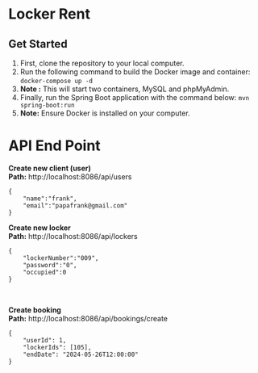# Locker Rent
## Get Started

1. First, clone the repository to your local computer.
2. Run the following command to build the Docker image and container:  `docker-compose up -d`
3. **Note :** This will start two containers, MySQL and phpMyAdmin.
4. Finally, run the Spring Boot application with the command below: `mvn spring-boot:run`
5. **Note:** Ensure Docker is installed on your computer.

# API End Point

**Create new client (user)**
<br>
**Path:** http://localhost:8086/api/users
<br>
```
{
	"name":"frank",
	"email":"papafrank@gmail.com"
}
 ```
**Create new locker**
<br>
**Path:** http://localhost:8086/api/lockers
<br>
```
{
	"lockerNumber":"009",
	"password":"0",
	"occupied":0
}
```
<br>

**Create booking**
<br>
**Path:** http://localhost:8086/api/bookings/create
<br>

```
{
	"userId": 1,
	"lockerIds": [105],
	"endDate": "2024-05-26T12:00:00"
}
```

